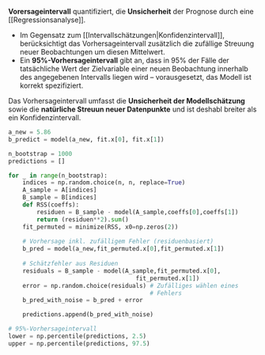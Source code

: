 **Vorersageintervall** quantifiziert, die **Unsicherheit** der Prognose durch eine [[Regressionsanalyse]].

- Im Gegensatz zum [[Intervallschätzungen|Konfidenzintervall]], berücksichtigt das Vorhersageintervall zusätzlich die zufällige Streuung neuer Beobachtungen um diesen Mittelwert.
- Ein **95%-Vorhersageintervall** gibt an, dass in 95% der Fälle der tatsächliche Wert der Zielvariable einer neuen Beobachtung innerhalb des angegebenen Intervalls liegen wird – vorausgesetzt, das Modell ist korrekt spezifiziert.

Das Vorhersageintervall umfasst die **Unsicherheit der Modellschätzung** sowie die **natürliche Streuun neuer Datenpunkte** und ist deshabl breiter als ein Konfidenzintervall.

```python
a_new = 5.86
b_predict = model(a_new, fit.x[0], fit.x[1])

n_bootstrap = 1000
predictions = []

for _ in range(n_bootstrap):
    indices = np.random.choice(n, n, replace=True)
    A_sample = A[indices]
    B_sample = B[indices]
    def RSS(coeffs):
        residuen = B_sample - model(A_sample,coeffs[0],coeffs[1])
        return (residuen**2).sum()
    fit_permuted = minimize(RSS, x0=np.zeros(2))
    
    # Vorhersage inkl. zufälligem Fehler (residuenbasiert)
    b_pred = model(a_new,fit_permuted.x[0],fit_permuted.x[1])
    
    # Schätzfehler aus Residuen
    residuals = B_sample - model(A_sample,fit_permuted.x[0],
								    fit_permuted.x[1])
    error = np.random.choice(residuals) # Zufälliges wählen eines 
                                        # Fehlers
    b_pred_with_noise = b_pred + error

    predictions.append(b_pred_with_noise)

# 95%-Vorhersageintervall
lower = np.percentile(predictions, 2.5)
upper = np.percentile(predictions, 97.5)
```
